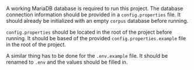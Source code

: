A working MariaDB database is required to run this project. The database connection information should be provided in a `config.properties` file. It should already be initialized with an empty `corpus` database before running.

`config.properties` should be located in the root of the project before running. It should be based of the provided `config.properties.example` file in the root of the project.

A similar thing has to be done for the `.env.example` file. It should be renamed to `.env` and the values should be filled in.